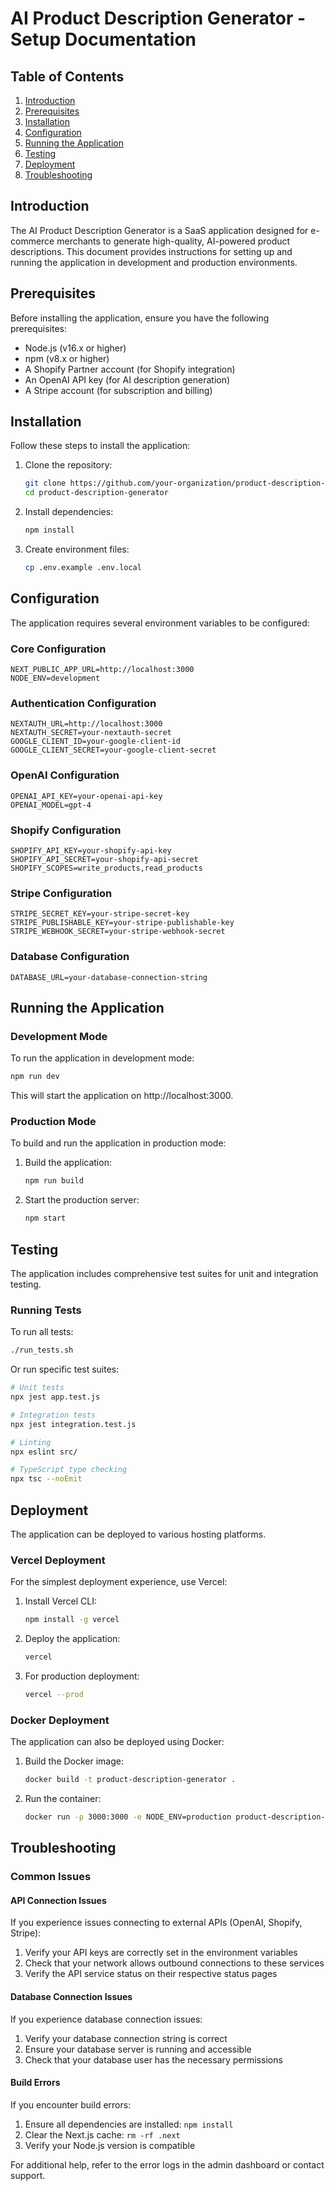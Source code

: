 # AI Product Description Generator - Setup Documentation

## Table of Contents
1. [Introduction](#introduction)
2. [Prerequisites](#prerequisites)
3. [Installation](#installation)
4. [Configuration](#configuration)
5. [Running the Application](#running-the-application)
6. [Testing](#testing)
7. [Deployment](#deployment)
8. [Troubleshooting](#troubleshooting)

## Introduction

The AI Product Description Generator is a SaaS application designed for e-commerce merchants to generate high-quality, AI-powered product descriptions. This document provides instructions for setting up and running the application in development and production environments.

## Prerequisites

Before installing the application, ensure you have the following prerequisites:

- Node.js (v16.x or higher)
- npm (v8.x or higher)
- A Shopify Partner account (for Shopify integration)
- An OpenAI API key (for AI description generation)
- A Stripe account (for subscription and billing)

## Installation

Follow these steps to install the application:

1. Clone the repository:
   ```bash
   git clone https://github.com/your-organization/product-description-generator.git
   cd product-description-generator
   ```

2. Install dependencies:
   ```bash
   npm install
   ```

3. Create environment files:
   ```bash
   cp .env.example .env.local
   ```

## Configuration

The application requires several environment variables to be configured:

### Core Configuration
```
NEXT_PUBLIC_APP_URL=http://localhost:3000
NODE_ENV=development
```

### Authentication Configuration
```
NEXTAUTH_URL=http://localhost:3000
NEXTAUTH_SECRET=your-nextauth-secret
GOOGLE_CLIENT_ID=your-google-client-id
GOOGLE_CLIENT_SECRET=your-google-client-secret
```

### OpenAI Configuration
```
OPENAI_API_KEY=your-openai-api-key
OPENAI_MODEL=gpt-4
```

### Shopify Configuration
```
SHOPIFY_API_KEY=your-shopify-api-key
SHOPIFY_API_SECRET=your-shopify-api-secret
SHOPIFY_SCOPES=write_products,read_products
```

### Stripe Configuration
```
STRIPE_SECRET_KEY=your-stripe-secret-key
STRIPE_PUBLISHABLE_KEY=your-stripe-publishable-key
STRIPE_WEBHOOK_SECRET=your-stripe-webhook-secret
```

### Database Configuration
```
DATABASE_URL=your-database-connection-string
```

## Running the Application

### Development Mode

To run the application in development mode:

```bash
npm run dev
```

This will start the application on http://localhost:3000.

### Production Mode

To build and run the application in production mode:

1. Build the application:
   ```bash
   npm run build
   ```

2. Start the production server:
   ```bash
   npm start
   ```

## Testing

The application includes comprehensive test suites for unit and integration testing.

### Running Tests

To run all tests:

```bash
./run_tests.sh
```

Or run specific test suites:

```bash
# Unit tests
npx jest app.test.js

# Integration tests
npx jest integration.test.js

# Linting
npx eslint src/

# TypeScript type checking
npx tsc --noEmit
```

## Deployment

The application can be deployed to various hosting platforms.

### Vercel Deployment

For the simplest deployment experience, use Vercel:

1. Install Vercel CLI:
   ```bash
   npm install -g vercel
   ```

2. Deploy the application:
   ```bash
   vercel
   ```

3. For production deployment:
   ```bash
   vercel --prod
   ```

### Docker Deployment

The application can also be deployed using Docker:

1. Build the Docker image:
   ```bash
   docker build -t product-description-generator .
   ```

2. Run the container:
   ```bash
   docker run -p 3000:3000 -e NODE_ENV=production product-description-generator
   ```

## Troubleshooting

### Common Issues

#### API Connection Issues

If you experience issues connecting to external APIs (OpenAI, Shopify, Stripe):

1. Verify your API keys are correctly set in the environment variables
2. Check that your network allows outbound connections to these services
3. Verify the API service status on their respective status pages

#### Database Connection Issues

If you experience database connection issues:

1. Verify your database connection string is correct
2. Ensure your database server is running and accessible
3. Check that your database user has the necessary permissions

#### Build Errors

If you encounter build errors:

1. Ensure all dependencies are installed: `npm install`
2. Clear the Next.js cache: `rm -rf .next`
3. Verify your Node.js version is compatible

For additional help, refer to the error logs in the admin dashboard or contact support.
